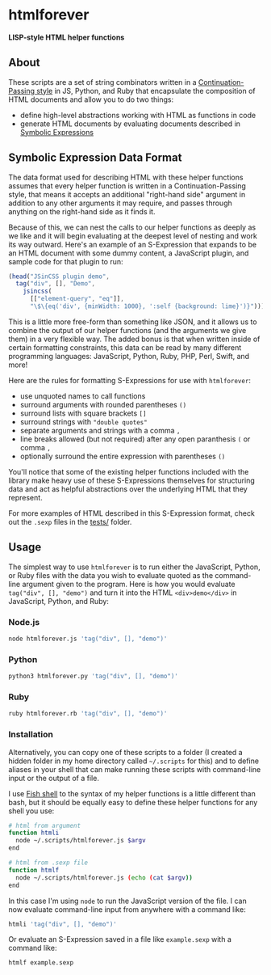 # htmlforever

**LISP-style HTML helper functions**

## About

These scripts are a set of string combinators written in a [Continuation-Passing style](https://en.wikipedia.org/wiki/Continuation-passing_style) in JS, Python, and Ruby that encapsulate the composition of HTML documents and allow you to do two things:

- define high-level abstractions working with HTML as functions in code
- generate HTML documents by evaluating documents described in [Symbolic Expressions](https://en.wikipedia.org/wiki/S-expression)

## Symbolic Expression Data Format

The data format used for describing HTML with these helper functions assumes that every helper function is written in a Continuation-Passing style, that means it accepts an additional "right-hand side" argument in addition to any other arguments it may require, and passes through anything on the right-hand side as it finds it.

Because of this, we can nest the calls to our helper functions as deeply as we like and it will begin evaluating at the deepest level of nesting and work its way outward. Here's an example of an S-Expression that expands to be an HTML document with some dummy content, a JavaScript plugin, and sample code for that plugin to run:

```js
(head("JSinCSS plugin demo",
  tag("div", [], "Demo",
    jsincss(
      [["element-query", "eq"]],
      "\$\{eq('div', {minWidth: 1000}, ':self {background: lime}')}"))))
```

This is a little more free-form than something like JSON, and it allows us to combine the output of our helper functions (and the arguments we give them) in a very flexible way. The added bonus is that when written inside of certain formatting constraints, this data can be read by many different programming languages: JavaScript, Python, Ruby, PHP, Perl, Swift, and more!

Here are the rules for formatting S-Expressions for use with `htmlforever`:

- use unquoted names to call functions
- surround arguments with rounded parentheses `()`
- surround lists with square brackets `[]`
- surround strings with `"double quotes"`
- separate arguments and strings with a comma `,`
- line breaks allowed (but not required) after any open paranthesis `(` or comma `,`
- optionally surround the entire expression with parentheses `()`

You'll notice that some of the existing helper functions included with the library make heavy use of these S-Expressions themselves for structuring data and act as helpful abstractions over the underlying HTML that they represent.

For more examples of HTML described in this S-Expression format, check out the `.sexp` files in the [tests/](tests/) folder.

## Usage

The simplest way to use `htmlforever` is to run either the JavaScript, Python, or Ruby files with the data you wish to evaluate quoted as the command-line argument given to the program. Here is how you would evaluate `tag("div", [], "demo")` and turn it into the HTML `<div>demo</div>` in JavaScript, Python, and Ruby:

### Node.js

```bash
node htmlforever.js 'tag("div", [], "demo")'
```

### Python

```bash
python3 htmlforever.py 'tag("div", [], "demo")'
```

### Ruby

```bash
ruby htmlforever.rb 'tag("div", [], "demo")'
```

### Installation

Alternatively, you can copy one of these scripts to a folder (I created a hidden folder in my home directory called `~/.scripts` for this) and to define aliases in your shell that can make running these scripts with command-line input or the output of a file.

I use [Fish shell](https://fishshell.com/) to the syntax of my helper functions is a little different than bash, but it should be equally easy to define these helper functions for any shell you use:

```sh
# html from argument
function htmli
  node ~/.scripts/htmlforever.js $argv
end

# html from .sexp file
function htmlf
  node ~/.scripts/htmlforever.js (echo (cat $argv))
end
```

In this case I'm using `node` to run the JavaScript version of the file. I can now evaluate command-line input from anywhere with a command like:

```sh
htmli 'tag("div", [], "demo")'
```

Or evaluate an S-Expression saved in a file like `example.sexp` with a command like:

```sh
htmlf example.sexp
```